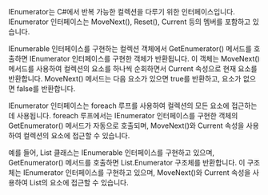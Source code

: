 IEnumerator는 C#에서 반복 가능한 컬렉션을 다루기 위한 인터페이스입니다. IEnumerator 인터페이스는 MoveNext(), Reset(), Current 등의 멤버를 포함하고 있습니다.

IEnumerable 인터페이스를 구현하는 컬렉션 객체에서 GetEnumerator() 메서드를 호출하면 IEnumerator 인터페이스를 구현한 객체가 반환됩니다. 이 객체는 MoveNext() 메서드를 사용하여 컬렉션의 요소를 하나씩 순회하면서 Current 속성으로 현재 요소를 반환합니다. MoveNext() 메서드는 다음 요소가 있으면 true를 반환하고, 요소가 없으면 false를 반환합니다.

IEnumerator 인터페이스는 foreach 루프를 사용하여 컬렉션의 모든 요소에 접근하는 데 사용됩니다. foreach 루프에서는 IEnumerator 인터페이스를 구현한 객체의 GetEnumerator() 메서드가 자동으로 호출되며, MoveNext()와 Current 속성을 사용하여 컬렉션의 요소에 접근할 수 있습니다.

예를 들어, List<T> 클래스는 IEnumerable<T> 인터페이스를 구현하고 있으며, GetEnumerator() 메서드를 호출하면 List<T>.Enumerator 구조체를 반환합니다. 이 구조체는 IEnumerator<T> 인터페이스를 구현하고 있으며, MoveNext()와 Current 속성을 사용하여 List<T>의 요소에 접근할 수 있습니다.
